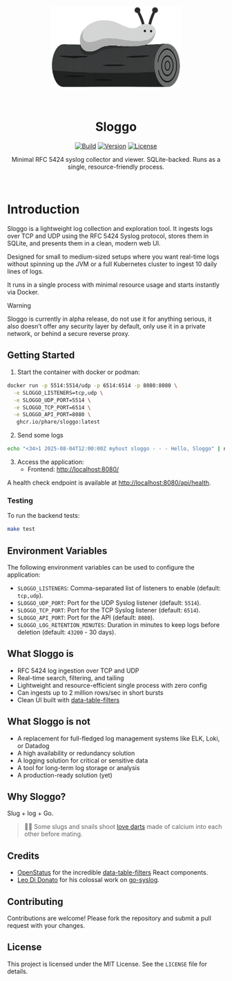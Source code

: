 <p align="center"><img src="/sloggo-logo.png" width="300" alt="Sloggo Logo"></p>

<br />

<h1 align="center">Sloggo</h1>
<p align="center">
<a href="https://github.com/phare/sloggo/actions/workflows/build.yml"><img src="https://img.shields.io/github/actions/workflow/status/phare/sloggo/build" alt="Build"></a>
<a href="https://github.com/phare/sloggo/tags"><img src="https://img.shields.io/github/v/tag/phare/sloggo" alt="Version"></a>
<a href="https://github.com/phare/sloggo?tab=MIT-1-ov-file#readme"><img src="https://img.shields.io/github/license/phare/sloggo" alt="License"></a>
</p>

<div align="center">
    Minimal RFC 5424 syslog collector and viewer. SQLite-backed. Runs as a single, resource-friendly process.
</div>

<br />
<br />

# Introduction

Sloggo is a lightweight log collection and exploration tool. It ingests logs over TCP and UDP using the RFC 5424 Syslog protocol, stores them in SQLite, and presents them in a clean, modern web UI.

Designed for small to medium-sized setups where you want real-time logs without spinning up the JVM or a full Kubernetes cluster to ingest 10 daily lines of logs.

It runs in a single process with minimal resource usage and starts instantly via Docker.

> [!WARNING]
> Sloggo is currently in alpha release, do not use it for anything serious, it also doesn’t offer any security layer by default, only use it in a private network, or behind a secure reverse proxy.

## Getting Started

1. Start the container with docker or podman:

```bash
docker run -p 5514:5514/udp -p 6514:6514 -p 8080:8080 \
  -e SLOGGO_LISTENERS=tcp,udp \
  -e SLOGGO_UDP_PORT=5514 \
  -e SLOGGO_TCP_PORT=6514 \
  -e SLOGGO_API_PORT=8080 \
   ghcr.io/phare/sloggo:latest
```

2. Send some logs

```bash
echo "<34>1 2025-08-04T12:00:00Z myhost sloggo - - - Hello, Sloggo" | nc localhost 6514
```

3. Access the application:
   - Frontend: [http://localhost:8080/](http://localhost:8080/)

A health check endpoint is available at [http://localhost:8080/api/health](http://localhost:8080/api/health).

### Testing

To run the backend tests:

```bash
make test
```

## Environment Variables

The following environment variables can be used to configure the application:

- `SLOGGO_LISTENERS`: Comma-separated list of listeners to enable (default: `tcp,udp`).
- `SLOGGO_UDP_PORT`: Port for the UDP Syslog listener (default: `5514`).
- `SLOGGO_TCP_PORT`: Port for the TCP Syslog listener (default: `6514`).
- `SLOGGO_API_PORT`: Port for the API (default: `8080`).
- `SLOGGO_LOG_RETENTION_MINUTES`: Duration in minutes to keep logs before deletion (default: `43200` - 30 days).

## What Sloggo is

- RFC 5424 log ingestion over TCP and UDP
- Real-time search, filtering, and tailing
- Lightweight and resource-efficient single process with zero config
- Can ingests up to 2 million rows/sec in short bursts
- Clean UI built with [data-table-filters](https://github.com/openstatusHQ/data-table-filters)

## What Sloggo is not

- A replacement for full-fledged log management systems like ELK, Loki, or Datadog
- A high availability or redundancy solution
- A logging solution for critical or sensitive data
- A tool for long-term log storage or analysis
- A production-ready solution (yet)

## Why Sloggo?

Slug + log + Go.

> 🐌🤷 Some slugs and snails shoot [love darts](https://en.wikipedia.org/wiki/Love_dart) made of calcium into each other before mating.

## Credits

- [OpenStatus](https://github.com/openstatusHQ) for the incredible [data-table-filters](https://github.com/openstatusHQ/data-table-filters) React components.
- [Leo Di Donato](https://github.com/leodido) for his colossal work on [go-syslog](https://github.com/leodido/go-syslog).

## Contributing

Contributions are welcome! Please fork the repository and submit a pull request with your changes.

## License

This project is licensed under the MIT License. See the `LICENSE` file for details.
